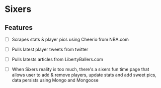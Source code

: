 # Sixers
## Features
- [ ] Scrapes stats & player pics using Cheerio from NBA.com
- [ ] Pulls latest player tweets from twitter
- [ ] Pulls latests articles from LibertyBallers.com
- [ ] When Sixers reality is too much, there's a sixers fun time page that allows user to add & remove players, update stats and add sweet pics, data persists using Mongo and Mongoose

